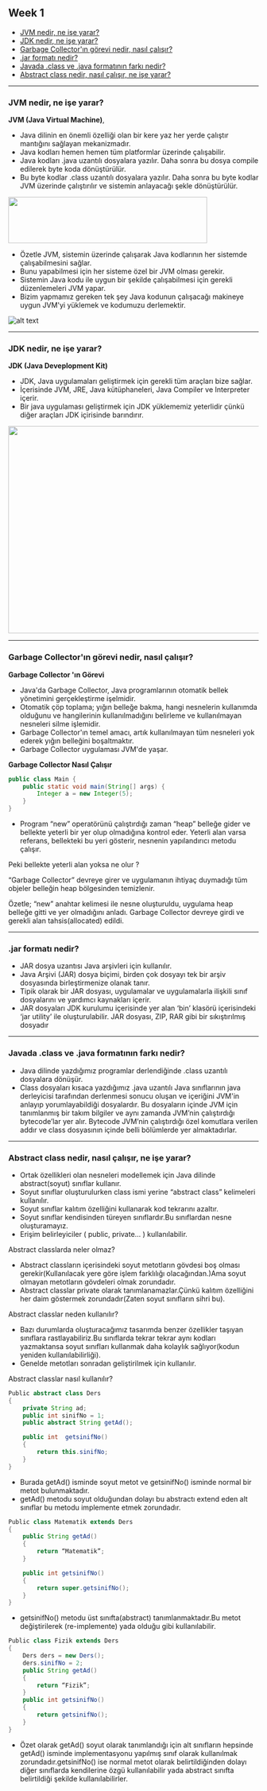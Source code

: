 ## Week 1

- [JVM nedir, ne işe yarar?](#jvm-nedir-ne-işe-yarar)
- [JDK nedir, ne işe yarar?](#jdk-nedir-ne-işe-yarar)
- [Garbage Collector'ın görevi nedir, nasıl çalışır?](#garbage-collectorın-görevi-nedir-nasıl-çalışır)
- [.jar formatı nedir?](#jar-formatı-nedir)
- [Javada .class ve .java formatının farkı nedir?](#javada-class-ve-java-formatının-farkı-nedir)
- [Abstract class nedir, nasıl çalışır, ne işe yarar?](#abstract-class-nedir-nasıl-çalışır-ne-işe-yarar)

___

### JVM nedir, ne işe yarar?
**JVM (Java Virtual Machine)**, 
- Java dilinin en önemli özelliği olan bir kere yaz her yerde çalıştır mantığını sağlayan mekanizmadır. 
- Java kodları hemen hemen tüm platformlar üzerinde çalışabilir.
- Java kodları .java uzantılı dosyalara yazılır. Daha sonra bu dosya compile edilerek byte koda dönüştürülür. 
- Bu byte kodlar .class uzantılı dosyalara yazılır. Daha sonra bu byte kodlar JVM üzerinde çalıştırılır ve sistemin anlayacağı şekle dönüştürülür.
 
<img src="https://3.bp.blogspot.com/-9-PtVzGOrEE/XG2pPuyK2MI/AAAAAAAACt4/WzUL37YxtbcopA6PYaUWVhsmxHMWchXPQCLcBGAs/s400/getStarted-compiler.gif" width="400" height="93"/>

- Özetle JVM, sistemin üzerinde çalışarak Java kodlarının her sistemde çalışabilmesini sağlar. 
- Bunu yapabilmesi için her sisteme özel bir JVM olması gerekir. 
- Sistemin Java kodu ile uygun bir şekilde çalışabilmesi için gerekli düzenlemeleri JVM yapar. 
- Bizim yapmamız gereken tek şey Java kodunun çalışacağı makineye uygun JVM'yi yüklemek ve kodumuzu derlemektir.

![alt text](https://4.bp.blogspot.com/-vTqyF7UgP9I/XG2pPpfkRUI/AAAAAAAACuE/7XxYXLoXzQAk_aiwZNiTHzMhy_zjCv4uwCEwYBhgL/s400/helloWorld.gif")

___

### JDK nedir, ne işe yarar?
**JDK (Java Deveplopment Kit)**
- JDK, Java uygulamaları geliştirmek için gerekli tüm araçları bize sağlar.
- İçerisinde JVM, JRE, Java kütüphaneleri, Java Compiler ve Interpreter içerir.
- Bir java uygulaması geliştirmek için JDK yüklememiz yeterlidir çünkü diğer araçları JDK içirisinde barındırır.

<img src="https://3.bp.blogspot.com/-FJlgPrqlK_U/XG2thrIIx-I…_7WlvF4WLXUMgaksvswCLcBGAs/s640/javagenelyapi.jpg" width="640" height="417"/>

___

### Garbage Collector'ın görevi nedir, nasıl çalışır?
**Garbage Collector 'ın Görevi**
- Java'da Garbage Collector, Java programlarının otomatik bellek yönetimini gerçekleştirme işelmidir. 
- Otomatik çöp toplama; yığın belleğe bakma, hangi nesnelerin kullanımda olduğunu ve hangilerinin kullanılmadığını belirleme ve kullanılmayan nesneleri silme işlemidir.
- Garbage Collector'ın temel amacı,  artık kullanılmayan tüm nesneleri yok ederek yığın belleğini boşaltmaktır. 
-  Garbage Collector uygulaması JVM'de yaşar.

**Garbage Collector Nasıl Çalışır**

```java
public class Main {
	public static void main(String[] args) {
	    Integer a = new Integer(5);	
	}
}
```
- Program “new” operatörünü çalıştırdığı zaman “heap” belleğe gider ve bellekte yeterli bir yer olup olmadığına kontrol eder. Yeterli alan varsa referans, bellekteki bu yeri gösterir, nesnenin yapılandırıcı metodu çalışır.

Peki bellekte yeterli alan yoksa ne olur ?

“Garbage Collector” devreye girer ve uygulamanın ihtiyaç duymadığı tüm objeler belleğin heap bölgesinden temizlenir.

Özetle; “new” anahtar kelimesi ile nesne oluşturuldu, uygulama heap belleğe gitti ve yer olmadığını anladı. Garbage Collector devreye girdi ve gerekli alan tahsis(allocated) edildi.
___

### .jar formatı nedir?
- JAR dosya uzantısı Java arşivleri için kullanılır.
- Java Arşivi (JAR) dosya biçimi, birden çok dosyayı tek bir arşiv dosyasında birleştirmenize olanak tanır. 
- Tipik olarak bir JAR dosyası, uygulamalar ve uygulamalarla ilişkili sınıf dosyalarını ve yardımcı kaynakları içerir.
- JAR dosyaları JDK kurulumu içerisinde yer alan ‘bin’ klasörü içerisindeki ‘jar utility’ ile oluşturulabilir. JAR dosyası, ZIP, RAR gibi bir sıkıştırılmış dosyadır
___

### Javada .class ve .java formatının farkı nedir?
- Java dilinde yazdığımız programlar derlendiğinde .class uzantılı dosyalara dönüşür.
- Class dosyaları kısaca yazdığımız .java uzantılı Java sınıflarının java derleyicisi tarafından derlenmesi sonucu oluşan ve içeriğini JVM'in anlayıp yorumlayabildiği dosyalardır. Bu dosyaların içinde JVM için tanımlanmış bir takım bilgiler ve aynı zamanda JVM’nin çalıştırdığı bytecode’lar yer alır. Bytecode JVM’nin çalıştırdığı özel komutlara verilen addır ve class dosyasının içinde belli bölümlerde yer almaktadırlar. 
___

### Abstract class nedir, nasıl çalışır, ne işe yarar?
- Ortak özellikleri olan nesneleri modellemek için Java dilinde abstract(soyut) sınıflar kullanır.
- Soyut sınıflar oluşturulurken class ismi yerine “abstract class” kelimeleri kullanılır.
- Soyut sınıflar kalıtım özelliğini kullanarak kod tekrarını azaltır.
- Soyut sınıflar kendisinden türeyen sınıflardır.Bu sınıflardan nesne oluşturamayız.
- Erişim belirleyiciler ( public, private… ) kullanılabilir.

Abstract classlarda neler olmaz?

- Abstract classların içerisindeki soyut metotların gövdesi boş olması gerekir(Kullanılacak yere göre işlem farklılığı olacağından.)Ama soyut olmayan metotların gövdeleri olmak zorundadır.
- Abstract classlar private olarak tanımlanamazlar.Çünkü kalıtım özelliğini her daim göstermek zorundadır(Zaten soyut sınıfların sihri bu).


Abstract classlar neden kullanılır?

- Bazı durumlarda oluşturacağımız tasarımda benzer özellikler taşıyan sınıflara rastlayabiliriz.Bu sınıflarda tekrar tekrar aynı kodları yazmaktansa soyut sınıfları kullanmak daha kolaylık sağlıyor(kodun yeniden kullanılabilirliği).
- Genelde metotları sonradan geliştirilmek için kullanılır.


Abstract classlar nasıl kullanılır?

```java
Public abstract class Ders
{		
	private String ad;
	public int sinifNo = 1;
	public abstract String getAd();

	public int  getsinifNo()
	{
		return this.sinifNo;
	}
}
```
- Burada getAd() isminde soyut metot ve getsinifNo() isminde normal bir metot bulunmaktadır.
- getAd() metodu soyut olduğundan dolayı bu abstractı extend eden alt sınıflar bu metodu implemente etmek zorundadır.



```java
Public class Matematik extends Ders
{
	public String getAd()
	{
		return “Matematik”;
	}

	public int getsinifNo()
	{
		return super.getsinifNo();
	}
}
```
- getsinifNo() metodu üst sınıfta(abstract) tanımlanmaktadır.Bu metot değiştirilerek (re-implemente) yada olduğu gibi kullanılabilir.


```java
Public class Fizik extends Ders
{
	Ders ders = new Ders();
	ders.sinifNo = 2;
	public String getAd()
	{
		return “Fizik”;
	}
	public int getsinifNo()
	{
		return getsinifNo();
	}
}
```
- Özet olarak getAd() soyut olarak tanımlandığı için alt sınıfların hepsinde getAd() isminde implementasyonu yapılmış sınıf olarak kullanılmak zorundadır.getsinifNo() ise normal metot olarak belirtildiğinden dolayı diğer sınıflarda kendilerine özgü kullanılabilir yada abstract sınıfta belirtildiği şekilde kullanılabilirler.












